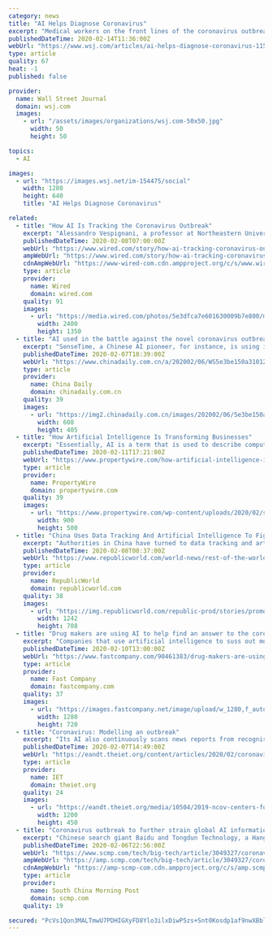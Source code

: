```yaml
---
category: news
title: "AI Helps Diagnose Coronavirus"
excerpt: "Medical workers on the front lines of the coronavirus outbreak are under pressure to quickly diagnose people who are infected. Experts say medical-imaging equipment embedded with artificial intelligence is starting to aid them in their work."
publishedDateTime: 2020-02-14T11:36:00Z
webUrl: "https://www.wsj.com/articles/ai-helps-diagnose-coronavirus-11581676202"
type: article
quality: 67
heat: -1
published: false

provider:
  name: Wall Street Journal
  domain: wsj.com
  images:
    - url: "/assets/images/organizations/wsj.com-50x50.jpg"
      width: 50
      height: 50

topics:
  - AI

images:
  - url: "https://images.wsj.net/im-154475/social"
    width: 1280
    height: 640
    title: "AI Helps Diagnose Coronavirus"

related:
  - title: "How AI Is Tracking the Coronavirus Outbreak"
    excerpt: "Alessandro Vespignani, a professor at Northeastern University who specializes in modeling contagion in large populations, says it will be particularly challenging to identify new instances of the coronavirus from social media posts, even using the most advanced AI tools, because its characteristics still aren’t entirely clear. “It’s ..."
    publishedDateTime: 2020-02-08T07:00:00Z
    webUrl: "https://www.wired.com/story/how-ai-tracking-coronavirus-outbreak/"
    ampWebUrl: "https://www.wired.com/story/how-ai-tracking-coronavirus-outbreak/amp"
    cdnAmpWebUrl: "https://www-wired-com.cdn.ampproject.org/c/s/www.wired.com/story/how-ai-tracking-coronavirus-outbreak/amp"
    type: article
    provider:
      name: Wired
      domain: wired.com
    quality: 91
    images:
      - url: "https://media.wired.com/photos/5e3dfca7e601630009b7e800/master/pass/Tracking-the-coronavirus-with-AI_1153872548.jpg"
        width: 2400
        height: 1350
  - title: "AI used in the battle against the novel coronavirus outbreak"
    excerpt: "SenseTime, a Chinese AI pioneer, for instance, is using its super computing power resources to assist professors with research on the novel coronavirus. After receiving a request for more super computing resources, SenseTime has allocated 20 GPU server nodes for free to help Luo Haibin, a professor at the school of pharmaceutical sciences of ..."
    publishedDateTime: 2020-02-07T18:39:00Z
    webUrl: "https://www.chinadaily.com.cn/a/202002/06/WS5e3be150a3101282172758bf.html"
    type: article
    provider:
      name: China Daily
      domain: chinadaily.com.cn
    quality: 39
    images:
      - url: "https://img2.chinadaily.com.cn/images/202002/06/5e3be150a310128206500b73.png"
        width: 608
        height: 405
  - title: "How Artificial Intelligence Is Transforming Businesses"
    excerpt: "Essentially, AI is a term that is used to describe computer software that simulates human-like/human intelligence processes ... Deep learning relies on artificial neural networks to learn from data. It can be used to help with various different functions, including fraud detection and self-driving cars. In self-driving cars, deep learning ..."
    publishedDateTime: 2020-02-11T17:21:00Z
    webUrl: "https://www.propertywire.com/how-artificial-intelligence-is-transforming-businesses"
    type: article
    provider:
      name: PropertyWire
      domain: propertywire.com
    quality: 39
    images:
      - url: "https://www.propertywire.com/wp-content/uploads/2020/02/shutterstock_1384554629.jpg"
        width: 900
        height: 500
  - title: "China Uses Data Tracking And Artificial Intelligence To Fight Coronavirus"
    excerpt: "Authorities in China have turned to data tracking and artificial intelligence to help combat the spread of the new virus. Robots also deployed in hospitals. In an effort to help contain the spread of the deadly coronavirus which has infected more than 30,000 people and killed more than 600 people on the mainland, Chinese authorities have turned ..."
    publishedDateTime: 2020-02-08T08:37:00Z
    webUrl: "https://www.republicworld.com/world-news/rest-of-the-world-news/china-uses-data-tracking-and-ai-to-combat-new-virus.html"
    type: article
    provider:
      name: RepublicWorld
      domain: republicworld.com
    quality: 38
    images:
      - url: "https://img.republicworld.com/republic-prod/stories/promolarge/xxhdpi/7s4xbfkmap9ztguf_1581145729.jpeg?tr=f-jpeg"
        width: 1242
        height: 708
  - title: "Drug makers are using AI to help find an answer to the coronavirus"
    excerpt: "Companies that use artificial intelligence to suss out molecules for potential drugs are among those looking for an answer to the coronavirus. On Tuesday, Benevolent AI published a letter in The Lancet, explaining how it found a drug that could be repurposed to fight the coronavirus using artificial intelligence. The most promising choice is a ..."
    publishedDateTime: 2020-02-10T13:00:00Z
    webUrl: "https://www.fastcompany.com/90461383/drug-makers-are-using-ai-to-help-find-an-answer-to-the-coronavirus?partner=feedburner"
    type: article
    provider:
      name: Fast Company
      domain: fastcompany.com
    quality: 37
    images:
      - url: "https://images.fastcompany.net/image/upload/w_1280,f_auto,q_auto,fl_lossy/wp-cms/uploads/2020/02/p-1-drug-makers-are-using-ai-to-help-find-an-answer-to-the-coronavirus-copy.jpg"
        width: 1280
        height: 720
  - title: "Coronavirus: Modelling an outbreak"
    excerpt: "Its AI also continuously scans news reports from recognised sources in 65 different languages, subjecting them to natural language processing and analysis that further inform its ML algorithms. This, the company says, not only allowed it to get ahead of the game in identifying the Wuhan outbreak but also meant that it was able to predict ..."
    publishedDateTime: 2020-02-07T14:49:00Z
    webUrl: "https://eandt.theiet.org/content/articles/2020/02/coronavirus-modelling-an-outbreak/"
    type: article
    provider:
      name: IET
      domain: theiet.org
    quality: 24
    images:
      - url: "https://eandt.theiet.org/media/10504/2019-ncov-centers-for-disease-control-and-prevention-cdc.jpg?anchor=center&mode=crop&width=1200&height=450&rnd=132252160040000000"
        width: 1200
        height: 450
  - title: "Coronavirus outbreak to further strain global AI information exchanges already under pressure from tech war"
    excerpt: "Chinese search giant Baidu and Tongdun Technology, a Hangzhou-based risk management start-up, are among the leading conference sponsors along with US firms IBM, Google AI, Amazon and Apple. China’s smartphone giants cut size of contingent to world’s biggest mobile show In a written response, Baidu said 28 papers submitted by its own authors ..."
    publishedDateTime: 2020-02-06T22:56:00Z
    webUrl: "https://www.scmp.com/tech/big-tech/article/3049327/coronavirus-outbreak-further-strain-global-ai-information-exchanges"
    ampWebUrl: "https://amp.scmp.com/tech/big-tech/article/3049327/coronavirus-outbreak-further-strain-global-ai-information-exchanges"
    cdnAmpWebUrl: "https://amp-scmp-com.cdn.ampproject.org/c/s/amp.scmp.com/tech/big-tech/article/3049327/coronavirus-outbreak-further-strain-global-ai-information-exchanges"
    type: article
    provider:
      name: South China Morning Post
      domain: scmp.com
    quality: 19

secured: "PcVs1Qon3MALTmwU7PDHIGXyFD8Ylo3ilxDiwP5zs+Snt0Kosdp1af9nwXBbljIovO+iwoOhw6uQA+/EkCCwCHY18bP9Q166WSmLRV/Ggp82rL3i3h8zYCzUyugTGYuL3/dXBcxiCVU9UKM4/RUNZ2MNaX7e3j3r2PnJSRaW+/mGNPq6gc8Cj3fdk/eosGic9FfstuxDU/OIIGs3BDhAq5hATBYuuMmZ0mM+U2Oh7fo6KwAR6q8k9a9QVIYGMYEfEhgHaaglc+fOvz4D/yK1IuIRyjmHzHt/112SmNPRbtvbtn7VPLo6byhI/tWzRMZx20ZqP/uN487ZaLIQUj6som+XyjyzZlInB1HUffZXdpeWqasoKDlrR/Vty+NfsTMm4HNGLHhUmd7Yvwr/8w2MAU0STiq+b/nQAeDblsJftodJKJnIA2Q1f0DoMFMBY9/q1D1kwRBng8F6jGRwUAEW40I8QMpC328neZfAQGPw29g=;k7Sb8Te66WYp4Rv5QGJZUA=="
---
```


